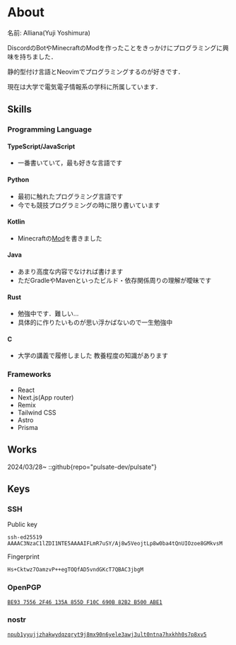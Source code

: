 # About

名前: Alliana(Yuji Yoshimura)

DiscordのBotやMinecraftのModを作ったことをきっかけにプログラミングに興味を持ちました．

静的型付け言語とNeovimでプログラミングするのが好きです．

現在は大学で電気電子情報系の学科に所属しています．

## Skills

### Programming Language

#### TypeScript/JavaScript
  - 一番書いていて，最も好きな言語です

#### Python
  - 最初に触れたプログラミング言語です
  - 今でも競技プログラミングの時に限り書いています

#### Kotlin
  - Minecraftの[Mod](https://github.com/Allianaab2m/RomeChat)を書きました

#### Java
  - あまり高度な内容でなければ書けます
  - ただGradleやMavenといったビルド・依存関係周りの理解が曖昧です
  
#### Rust
  - 勉強中です．難しい...
  - 具体的に作りたいものが思い浮かばないので一生勉強中

#### C
  - 大学の講義で履修しました 教養程度の知識があります
  
### Frameworks
- React
- Next.js(App router)
- Remix
- Tailwind CSS
- Astro
- Prisma

## Works

2024/03/28~
::github{repo="pulsate-dev/pulsate"}

## Keys

### SSH

Public key

`ssh-ed25519 AAAAC3NzaC1lZDI1NTE5AAAAIFLmR7uSY/Aj8w5VeojtLp8w0ba4tQnUIOzoe8GMkvsM`

Fingerprint

`Hs+Cktwz7OamzvP++egTOQfAD5vndGKcT7QBAC3jbgM`

### OpenPGP

[`BE93 7556 2F46 135A 855D F10C 690B 82B2 B500 ABE1`](https://ab2m.link/pub.asc)

### nostr

[`npub1yyujjzhakwydqzqryt9j8mx90n6yele3awj3ult0ntna7hxkhh0s7p8xv5`](https://ab2m.link/.well-known/nostr.json)